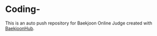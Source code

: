 # Coding-
This is an auto push repository for Baekjoon Online Judge created with [BaekjoonHub](https://github.com/BaekjoonHub/BaekjoonHub).
